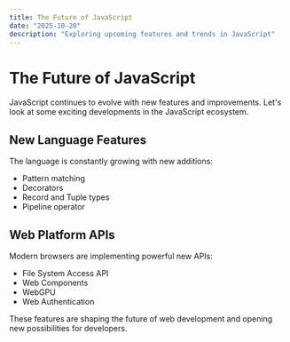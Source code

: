 ```yaml
---
title: The Future of JavaScript
date: "2025-10-20"
description: "Exploring upcoming features and trends in JavaScript"
---
```


# The Future of JavaScript

JavaScript continues to evolve with new features and improvements. Let's look at some exciting developments in the JavaScript ecosystem.

## New Language Features

The language is constantly growing with new additions:

- Pattern matching
- Decorators
- Record and Tuple types
- Pipeline operator

## Web Platform APIs

Modern browsers are implementing powerful new APIs:

- File System Access API
- Web Components
- WebGPU
- Web Authentication

These features are shaping the future of web development and opening new possibilities for developers.

